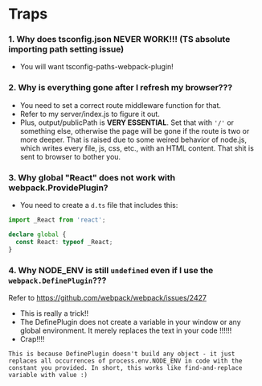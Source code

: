 # Traps

### 1. Why does tsconfig.json NEVER WORK!!! (TS absolute importing path setting issue)

- You will want tsconfig-paths-webpack-plugin!

### 2. Why is everything gone after I refresh my browser???

- You need to set a correct route middleware function for that.
- Refer to my server/index.js to figure it out.
- Plus, output/publicPath is **VERY ESSENTIAL**. Set that with `'/'` or something else, otherwise the page will be gone if the route is two or  more deeper. That is raised due to some weired behavior of node.js, which writes every file, js, css, etc., with an HTML content. That shit is sent to browser to bother you.

### 3. Why global "React" does not work with webpack.ProvidePlugin?

- You need to create a `d.ts` file that includes this:
```ts
import _React from 'react';

declare global {
  const React: typeof _React;
}

```

### 4. Why NODE_ENV is still `undefined` even if I use the `webpack.DefinePlugin`???

Refer to https://github.com/webpack/webpack/issues/2427

- This is really a trick!!
- The DefinePlugin does not create a variable in your window or any global environment. It merely replaces the text in your code !!!!!!
- Crap!!!!
```
This is because DefinePlugin doesn't build any object - it just replaces all occurrences of process.env.NODE_ENV in code with the constant you provided. In short, this works like find-and-replace variable with value :)
```
